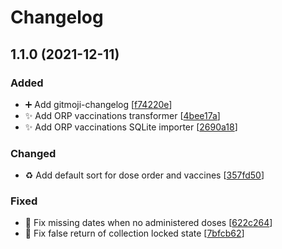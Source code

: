 # Changelog

<a name="1.1.0"></a>

## 1.1.0 (2021-12-11)

### Added

- ➕ Add gitmoji-changelog [[f74220e](https://github.com/pehovorka/covidvobcich-importer/commit/f74220e073bb2116eee733cc89a86404dfd66f4e)]
- ✨ Add ORP vaccinations transformer [[4bee17a](https://github.com/pehovorka/covidvobcich-importer/commit/4bee17a4f3cf73120485f84c032a5044065ed153)]
- ✨ Add ORP vaccinations SQLite importer [[2690a18](https://github.com/pehovorka/covidvobcich-importer/commit/2690a1871ae680de52c34e56ea1519f45af4fab2)]

### Changed

- ♻️ Add default sort for dose order and vaccines [[357fd50](https://github.com/pehovorka/covidvobcich-importer/commit/357fd50c1e2a83ff0fd067a059445cda65320cfe)]

### Fixed

- 🐛 Fix missing dates when no administered doses [[622c264](https://github.com/pehovorka/covidvobcich-importer/commit/622c264b64387193bea36b459d0239be5b0dc616)]
- 🐛 Fix false return of collection locked state [[7bfcb62](https://github.com/pehovorka/covidvobcich-importer/commit/7bfcb621ffae03cc476d71838f9ec95569017fd1)]
